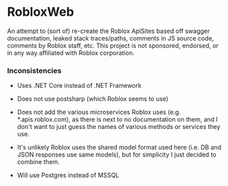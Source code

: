 # RobloxWeb

An attempt to (sort of) re-create the Roblox ApiSites based off swagger documentation, leaked stack traces/paths, comments in JS source code, comments by Roblox staff, etc. This project is not sponsored, endorsed, or in any way affiliated with Roblox corporation.

### Inconsistencies

- Uses .NET Core instead of .NET Framework

- Does not use postsharp (which Roblox seems to use) 

- Does not add the various microservices Roblox uses (e.g. *.apis.roblox.com), as there is next to no documentation on them, and I don't want to just guess the names of various methods or services they use.

- It's unlikely Roblox uses the shared model format used here (i.e. DB and JSON responses use same models), but for simplicity I just decided to combine them.

- Will use Postgres instead of MSSQL